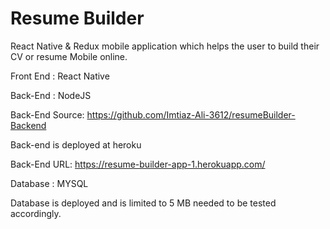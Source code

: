 # Resume Builder
 React Native & Redux mobile application which helps the user to build their CV or resume Mobile online.
 
 Front End : React Native
 
 Back-End : NodeJS 
 
 Back-End Source: https://github.com/Imtiaz-Ali-3612/resumeBuilder-Backend
 
 Back-end is deployed at heroku
 
 Back-End URL: https://resume-builder-app-1.herokuapp.com/
 
 Database : MYSQL
 
 Database is deployed and is limited to 5 MB needed to be tested accordingly.

 
